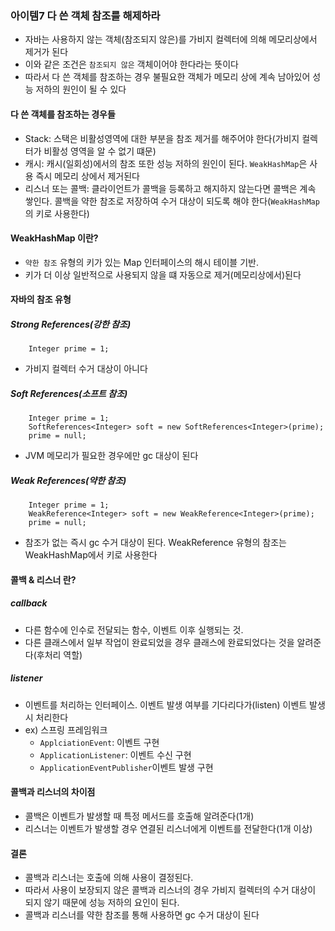 ### 아이템7 다 쓴 객체 참조를 해제하라
- 자바는 사용하지 않는 객체(참조되지 않은)를 가비지 컬렉터에 의해 메모리상에서 제거가 된다
- 이와 같은 조건은 `참조되지 않은` 객체이어야 한다라는 뜻이다
- 따라서 다 쓴 객체를 참조하는 경우 불필요한 객체가 메모리 상에 계속 남아있어 성능 저하의 원인이 될 수 있다

#### 다 쓴 객체를 참조하는 경우들
- Stack: 스택은 비활성영역에 대한 부분을 참조 제거를 해주어야 한다(가비지 컬렉터가 비활성 영역을 알 수 없기 떄문)
- 캐시: 캐시(일회성)에서의 참조 또한 성능 저하의 원인이 된다. `WeakHashMap`은 사용 즉시 메모리 상에서 제거된다 
- 리스너 또는 콜백: 클라이언트가 콜백을 등록하고 해지하지 않는다면 콜백은 계속 쌓인다. 콜백을 약한 참조로 저장하여 수거 대상이 되도록 해야 한다(`WeakHashMap`의 키로 사용한다)

#### WeakHashMap 이란?
 - `약한 참조` 유형의 키가 있는 Map 인터페이스의 해시 테이블 기반. 
 - 키가 더 이상 일반적으로 사용되지 않을 떄 자동으로 제거(메모리상에서)된다
 
#### 자바의 참조 유형
##### Strong References(강한 참조)
```text
    Integer prime = 1;
```
 - 가비지 컬렉터 수거 대상이 아니다

##### Soft References(소프트 참조)
```text 
    Integer prime = 1;
    SoftReferences<Integer> soft = new SoftReferences<Integer>(prime);
    prime = null;
```
 - JVM 메모리가 필요한 경우에만 gc 대상이 된다

##### Weak References(약한 참조)
```text
    Integer prime = 1;  
    WeakReference<Integer> soft = new WeakReference<Integer>(prime); 
    prime = null;
```
 - 참조가 없는 즉시 gc 수거 대상이 된다. WeakReference 유형의 참조는 WeakHashMap에서 키로 사용한다


#### 콜백 & 리스너 란? 
##### callback
 - 다른 함수에 인수로 전달되는 함수, 이벤트 이후 실행되는 것.
 - 다른 클래스에서 일부 작업이 완료되었을 경우 클래스에 완료되었다는 것을 알려준다(후처리 역할)
 
##### listener 
 - 이벤트를 처리하는 인터페이스. 이벤트 발생 여부를 기다리다가(listen) 이벤트 발생시 처리한다
 - ex) 스프링 프레임워크
   - `ApplciationEvent`: 이벤트 구현
   - `ApplicationListener`: 이벤트 수신 구현 
   - `ApplicationEventPublisher`이벤트 발생 구현

#### 콜백과 리스너의 차이점
 - 콜백은 이벤트가 발생할 때 특정 메서드를 호출해 알려준다(1개)
 - 리스너는 이벤트가 발생할 경우 연결된 리스너에게 이벤트를 전달한다(1개 이상)
 
#### 결론 
- 콜백과 리스너는 호출에 의해 사용이 결정된다. 
- 따라서 사용이 보장되지 않은 콜백과 리스너의 경우 가비지 컬렉터의 수거 대상이 되지 않기 때문에 성능 저하의 요인이 된다.
- 콜백과 리스너를 약한 참조를 통해 사용하면 gc 수거 대상이 된다
